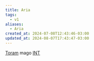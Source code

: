 ```yaml
---
title: Aria
tags:
  - v1
aliases:
  - Aria
created_at: 2024-07-08T12:43:46-03:00
updated_at: 2024-08-07T17:43:47-03:00
---
```


[Toram](26/Toram.md)
mago [INT](../../../../sementes/2024/07/09/2024-07-09-Toram_INT.md)
